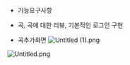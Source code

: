 - 기능요구사항
- 곡, 곡에 대한 리뷰, 기본적인 로그인 구현




- 곡추가화면
![Untitled (1).png](..%2F..%2F..%2F..%2F..%2FUsers%2F%EB%B0%95%EC%A0%95%EB%AF%BC%2FDownloads%2FUntitled%20%281%29.png)


![Untitled.png](..%2F..%2F..%2F..%2F..%2FUsers%2F%EB%B0%95%EC%A0%95%EB%AF%BC%2FDownloads%2FUntitled.png)